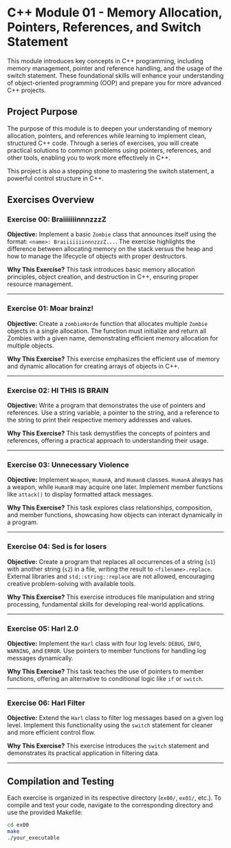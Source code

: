 # C++ Module 01 - Memory Allocation, Pointers, References, and Switch Statement

This module introduces key concepts in C++ programming, including memory management, pointer and reference handling, and the usage of the switch statement. These foundational skills will enhance your understanding of object-oriented programming (OOP) and prepare you for more advanced C++ projects.

## Project Purpose

The purpose of this module is to deepen your understanding of memory allocation, pointers, and references while learning to implement clean, structured C++ code. Through a series of exercises, you will create practical solutions to common problems using pointers, references, and other tools, enabling you to work more effectively in C++.

This project is also a stepping stone to mastering the switch statement, a powerful control structure in C++.

## Exercises Overview

### Exercise 00: BraiiiiiiinnnzzzZ
**Objective:** Implement a basic `Zombie` class that announces itself using the format:
`<name>: BraiiiiiiinnnzzzZ...`.
The exercise highlights the difference between allocating memory on the stack versus the heap and how to manage the lifecycle of objects with proper destructors.

**Why This Exercise?** This task introduces basic memory allocation principles, object creation, and destruction in C++, ensuring proper resource management.

---

### Exercise 01: Moar brainz!
**Objective:** Create a `zombieHorde` function that allocates multiple `Zombie` objects in a single allocation.
The function must initialize and return all Zombies with a given name, demonstrating efficient memory allocation for multiple objects.

**Why This Exercise?** This exercise emphasizes the efficient use of memory and dynamic allocation for creating arrays of objects in C++.

---

### Exercise 02: HI THIS IS BRAIN
**Objective:** Write a program that demonstrates the use of pointers and references.
Use a string variable, a pointer to the string, and a reference to the string to print their respective memory addresses and values.

**Why This Exercise?** This task demystifies the concepts of pointers and references, offering a practical approach to understanding their usage.

---

### Exercise 03: Unnecessary Violence
**Objective:** Implement `Weapon`, `HumanA`, and `HumanB` classes.
`HumanA` always has a weapon, while `HumanB` may acquire one later. Implement member functions like `attack()` to display formatted attack messages.

**Why This Exercise?** This task explores class relationships, composition, and member functions, showcasing how objects can interact dynamically in a program.

---

### Exercise 04: Sed is for losers
**Objective:** Create a program that replaces all occurrences of a string (`s1`) with another string (`s2`) in a file, writing the result to `<filename>.replace`.
External libraries and `std::string::replace` are not allowed, encouraging creative problem-solving with available tools.

**Why This Exercise?** This exercise introduces file manipulation and string processing, fundamental skills for developing real-world applications.

---

### Exercise 05: Harl 2.0
**Objective:** Implement the `Harl` class with four log levels: `DEBUG`, `INFO`, `WARNING`, and `ERROR`.
Use pointers to member functions for handling log messages dynamically.

**Why This Exercise?** This task teaches the use of pointers to member functions, offering an alternative to conditional logic like `if` or `switch`.

---

### Exercise 06: Harl Filter
**Objective:** Extend the `Harl` class to filter log messages based on a given log level.
Implement this functionality using the `switch` statement for cleaner and more efficient control flow.

**Why This Exercise?** This exercise introduces the `switch` statement and demonstrates its practical application in filtering data.

---

## Compilation and Testing

Each exercise is organized in its respective directory (`ex00/`, `ex01/`, etc.). To compile and test your code, navigate to the corresponding directory and use the provided Makefile:

```bash
cd ex00
make
./your_executable
